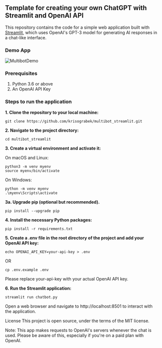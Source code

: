 ## Template for creating your own ChatGPT with Streamlit and OpenAI API

This repository contains the code for a simple web application built with [Streamlit](https://streamlit.io/), which uses OpenAI's GPT-3 model for generating AI responses in a chat-like interface.

### Demo App
![MultibotDemo](https://github.com/krisograbek/multibot_streamlit/assets/48050596/51e6ccc6-051a-4d3f-bb24-2dfda30419fb)

### Prerequisites
1. Python 3.6 or above
2. An OpenAI API Key


### Steps to run the application
**1. Clone the repository to your local machine:**
```shell
git clone https://github.com/krisograbek/multibot_streamlit.git
```

**2. Navigate to the project directory:**
```shell
cd multibot_streamlit
```

**3. Create a virtual environment and activate it:**

On macOS and Linux:
```shell
python3 -m venv myenv
source myenv/bin/activate
```

On Windows:
```shell
python -m venv myenv
.\myenv\Scripts\activate
```

**3a. Upgrade pip (optional but recommended).**
```shell
pip install --upgrade pip
```

**4. Install the necessary Python packages:**
```shell
pip install -r requirements.txt
```

**5. Create a .env file in the root directory of the project and add your OpenAI API key:**
```shell
echo OPENAI_API_KEY=your-api-key > .env
```
OR

```shell
cp .env.example .env
```

Please replace your-api-key with your actual OpenAI API key.

**6. Run the Streamlit application:**
```shell
streamlit run chatbot.py
```

Open a web browser and navigate to http://localhost:8501 to interact with the application.

License
This project is open source, under the terms of the MIT license.

Note: This app makes requests to OpenAI's servers whenever the chat is used. Please be aware of this, especially if you're on a paid plan with OpenAI.
